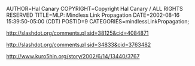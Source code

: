 AUTHOR=Hal Canary
COPYRIGHT=Copyright Hal Canary / ALL RIGHTS RESERVED
TITLE=MLP: Mindless Link Propagation
DATE=2002-08-16 15:39:50-05:00 (CDT)
POSTID=9
CATEGORIES=mindlessLinkPropagation;

[http://slashdot.org/comments.pl sid=38125&cid=4084871](http://slashdot.org/comments.pl?sid=38125&cid=4084871)

[http://slashdot.org/comments.pl sid=34833&cid=3763482](http://slashdot.org/comments.pl?sid=34833&cid=3763482)

<http://www.kuro5hin.org/story/2002/6/14/13440/3767>
